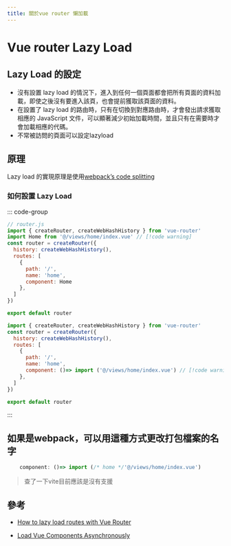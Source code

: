 ```yaml
---
title: 關於vue router 懶加載
---
```

# Vue router Lazy Load
## Lazy Load 的設定
- 沒有設置 lazy load 的情況下，進入到任何一個頁面都會把所有頁面的資料加載，即使之後沒有要進入該頁，也會提前獲取該頁面的資料。
- 在設置了 lazy load 的路由時，只有在切換到對應路由時，才會發出請求獲取相應的 JavaScript 文件，可以顯著減少初始加載時間，並且只有在需要時才會加載相應的代碼。
- 不常被訪問的頁面可以設定lazyload
## 原理
 Lazy load 的實現原理是使用[webpack’s code splitting](https://webpack.js.org/guides/code-splitting/)

### 如何設置 Lazy Load
::: code-group 
``` js vue [正常] 
// router.js
import { createRouter, createWebHashHistory } from 'vue-router'
import Home from '@/views/home/index.vue' // [!code warning]
const router = createRouter({
  history: createWebHashHistory(),
  routes: [
    {
      path: '/',
      name: 'home',
      component: Home
    },
  ]
})

export default router
```
``` js vue [lazy load]
import { createRouter, createWebHashHistory } from 'vue-router'
const router = createRouter({
  history: createWebHashHistory(),
  routes: [
    {
      path: '/',
      name: 'home',
      component: ()=> import ('@/views/home/index.vue') // [!code warning]
    },
  ]
})

export default router
```
:::
## 如果是webpack，可以用這種方式更改打包檔案的名字
```js
    component: ()=> import (/* home */'@/views/home/index.vue') 
```
> 查了一下vite目前應該是沒有支援

## 參考
- [How to lazy load routes with Vue Router](https://vueschool.io/lessons/how-to-lazy-load-routes-with-vue-router?friend=vuerouter)

- [Load Vue Components Asynchronously](https://vueschool.io/lessons/dynamically-load-components)
